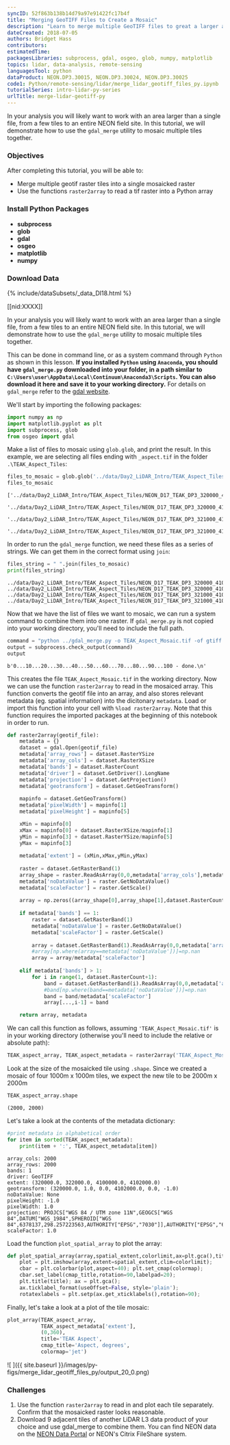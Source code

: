 ```yaml
---
syncID: 52f863b138b14d79a97e91422fc17b4f
title: "Merging GeoTIFF Files to Create a Mosaic"
description: "Learn to merge multiple GeoTIFF files to great a larger area of interest." 
dateCreated: 2018-07-05 
authors: Bridget Hass
contributors: 
estimatedTime: 
packagesLibraries: subprocess, gdal, osgeo, glob, numpy, matplotlib
topics: lidar, data-analysis, remote-sensing
languagesTool: python
dataProduct: NEON.DP3.30015, NEON.DP3.30024, NEON.DP3.30025
code1: Python/remote-sensing/lidar/merge_lidar_geotiff_files_py.ipynb
tutorialSeries: intro-lidar-py-series
urlTitle: merge-lidar-geotiff-py
---
```


In your analysis you will likely want to work with an area larger than a single file, from a few tiles to an entire NEON field site. In this tutorial, we will demonstrate how to use the `gdal_merge` utility to mosaic multiple tiles together. 

<div id="ds-objectives" markdown="1">

### Objectives
After completing this tutorial, you will be able to:

* Merge multiple geotif raster tiles into a single mosaicked raster
* Use the functions `raster2array` to read a tif raster into a Python array

### Install Python Packages

* **subprocess**
* **glob**
* **gdal**
* **osgeo** 
* **matplotlib** 
* **numpy**


### Download Data

{% include/dataSubsets/_data_DI18.html %}

[[nid:XXXX]]

</div>


In your analysis you will likely want to work with an area larger than a single file, from a few tiles to an entire NEON field site. In this tutorial, we will demonstrate how to use the `gdal_merge` utility to mosaic multiple tiles together. 

This can be done in command line, or as a system command through `Python` as shown in this lesson. **If you installed `Python` using `Anaconda`, you should have `gdal_merge.py` downloaded into your folder, in a path similar to `C:\Users\user\AppData\Local\Continuum\Anaconda3\Scripts`. You can also download it here and save it to your working directory.** For details on `gdal_merge` refer to the <a href="http://www.gdal.org/gdal_merge.html" target="_blank">gdal website</a>.

We'll start by importing the following packages:



```python
import numpy as np
import matplotlib.pyplot as plt
import subprocess, glob
from osgeo import gdal
```

Make a list of files to mosaic using `glob.glob`, and print the result. In this example, we are selecting all files ending with `_aspect.tif` in the folder `.\TEAK_Aspect_Tiles`:


```python
files_to_mosaic = glob.glob('../data/Day2_LiDAR_Intro/TEAK_Aspect_Tiles/*_aspect.tif')
files_to_mosaic
```




    ['../data/Day2_LiDAR_Intro/TEAK_Aspect_Tiles/NEON_D17_TEAK_DP3_320000_4100000_aspect.tif',
     '../data/Day2_LiDAR_Intro/TEAK_Aspect_Tiles/NEON_D17_TEAK_DP3_320000_4101000_aspect.tif',
     '../data/Day2_LiDAR_Intro/TEAK_Aspect_Tiles/NEON_D17_TEAK_DP3_321000_4100000_aspect.tif',
     '../data/Day2_LiDAR_Intro/TEAK_Aspect_Tiles/NEON_D17_TEAK_DP3_321000_4101000_aspect.tif']



In order to run the `gdal_merge` function, we need these files as a series of strings. We can get them in the correct format using `join`:


```python
files_string = " ".join(files_to_mosaic)
print(files_string)
```

    ../data/Day2_LiDAR_Intro/TEAK_Aspect_Tiles/NEON_D17_TEAK_DP3_320000_4100000_aspect.tif ../data/Day2_LiDAR_Intro/TEAK_Aspect_Tiles/NEON_D17_TEAK_DP3_320000_4101000_aspect.tif ../data/Day2_LiDAR_Intro/TEAK_Aspect_Tiles/NEON_D17_TEAK_DP3_321000_4100000_aspect.tif ../data/Day2_LiDAR_Intro/TEAK_Aspect_Tiles/NEON_D17_TEAK_DP3_321000_4101000_aspect.tif


Now that we have the list of files we want to mosaic, we can run a system command to combine them into one raster. If `gdal_merge.py` is not copied into your working directory, you'll need to include the full path. 

```python
command = "python ../gdal_merge.py -o TEAK_Aspect_Mosaic.tif -of gtiff " + files_string
output = subprocess.check_output(command)
output
```




    b'0...10...20...30...40...50...60...70...80...90...100 - done.\n'



This creates the file `TEAK_Aspect_Mosaic.tif` in the working directory. Now we can use the function `raster2array` to read in the mosaiced array. This function converts the geotif file into an array, and also stores relevant metadata (eg. spatial information) into the dicitonary `metadata`. Load or import this function into your cell with `%load raster2array`. Note that this function requires the imported packages at the beginning of this notebook in order to run. 


```python
def raster2array(geotif_file):
    metadata = {}
    dataset = gdal.Open(geotif_file)
    metadata['array_rows'] = dataset.RasterYSize
    metadata['array_cols'] = dataset.RasterXSize
    metadata['bands'] = dataset.RasterCount
    metadata['driver'] = dataset.GetDriver().LongName
    metadata['projection'] = dataset.GetProjection()
    metadata['geotransform'] = dataset.GetGeoTransform()
    
    mapinfo = dataset.GetGeoTransform()
    metadata['pixelWidth'] = mapinfo[1]
    metadata['pixelHeight'] = mapinfo[5]

    xMin = mapinfo[0]
    xMax = mapinfo[0] + dataset.RasterXSize/mapinfo[1]
    yMin = mapinfo[3] + dataset.RasterYSize/mapinfo[5]
    yMax = mapinfo[3]
    
    metadata['extent'] = (xMin,xMax,yMin,yMax)
    
    raster = dataset.GetRasterBand(1)
    array_shape = raster.ReadAsArray(0,0,metadata['array_cols'],metadata['array_rows']).astype(np.float).shape
    metadata['noDataValue'] = raster.GetNoDataValue()
    metadata['scaleFactor'] = raster.GetScale()
    
    array = np.zeros((array_shape[0],array_shape[1],dataset.RasterCount),'uint8') #pre-allocate stackedArray matrix
    
    if metadata['bands'] == 1:
        raster = dataset.GetRasterBand(1)
        metadata['noDataValue'] = raster.GetNoDataValue()
        metadata['scaleFactor'] = raster.GetScale()
              
        array = dataset.GetRasterBand(1).ReadAsArray(0,0,metadata['array_cols'],metadata['array_rows']).astype(np.float)
        #array[np.where(array==metadata['noDataValue'])]=np.nan
        array = array/metadata['scaleFactor']
    
    elif metadata['bands'] > 1:    
        for i in range(1, dataset.RasterCount+1):
            band = dataset.GetRasterBand(i).ReadAsArray(0,0,metadata['array_cols'],metadata['array_rows']).astype(np.float)
            #band[np.where(band==metadata['noDataValue'])]=np.nan
            band = band/metadata['scaleFactor']
            array[...,i-1] = band

    return array, metadata
```

We can call this function as follows, assuming `'TEAK_Aspect_Mosaic.tif'` is in your working directory (otherwise you'll need to include the relative or absolute path):


```python
TEAK_aspect_array, TEAK_aspect_metadata = raster2array('TEAK_Aspect_Mosaic.tif')
```

Look at the size of the mosaicked tile using `.shape`. Since we created a mosaic of four 1000m x 1000m tiles, we expect the new tile to be 2000m x 2000m


```python
TEAK_aspect_array.shape
```




    (2000, 2000)



Let's take a look at the contents of the metadata dictionary:


```python
#print metadata in alphabetical order
for item in sorted(TEAK_aspect_metadata):
    print(item + ':', TEAK_aspect_metadata[item])
```

    array_cols: 2000
    array_rows: 2000
    bands: 1
    driver: GeoTIFF
    extent: (320000.0, 322000.0, 4100000.0, 4102000.0)
    geotransform: (320000.0, 1.0, 0.0, 4102000.0, 0.0, -1.0)
    noDataValue: None
    pixelHeight: -1.0
    pixelWidth: 1.0
    projection: PROJCS["WGS 84 / UTM zone 11N",GEOGCS["WGS 84",DATUM["WGS_1984",SPHEROID["WGS 84",6378137,298.257223563,AUTHORITY["EPSG","7030"]],AUTHORITY["EPSG","6326"]],PRIMEM["Greenwich",0,AUTHORITY["EPSG","8901"]],UNIT["degree",0.0174532925199433,AUTHORITY["EPSG","9122"]],AUTHORITY["EPSG","4326"]],PROJECTION["Transverse_Mercator"],PARAMETER["latitude_of_origin",0],PARAMETER["central_meridian",-117],PARAMETER["scale_factor",0.9996],PARAMETER["false_easting",500000],PARAMETER["false_northing",0],UNIT["metre",1,AUTHORITY["EPSG","9001"]],AXIS["Easting",EAST],AXIS["Northing",NORTH],AUTHORITY["EPSG","32611"]]
    scaleFactor: 1.0


Load the function `plot_spatial_array` to plot the array:


```python
def plot_spatial_array(array,spatial_extent,colorlimit,ax=plt.gca(),title='',cmap_title='',colormap=''):
    plot = plt.imshow(array,extent=spatial_extent,clim=colorlimit); 
    cbar = plt.colorbar(plot,aspect=40); plt.set_cmap(colormap); 
    cbar.set_label(cmap_title,rotation=90,labelpad=20);
    plt.title(title); ax = plt.gca(); 
    ax.ticklabel_format(useOffset=False, style='plain'); 
    rotatexlabels = plt.setp(ax.get_xticklabels(),rotation=90); 
```

Finally, let's take a look at a plot of the tile mosaic:


```python
plot_array(TEAK_aspect_array,
           TEAK_aspect_metadata['extent'],
           (0,360),
           title='TEAK Aspect',
           cmap_title='Aspect, degrees',
           colormap='jet')
```


![ ]({{ site.baseurl }}/images/py-figs/merge_lidar_geotiff_files_py/output_20_0.png)

### Challenges

1. Use the function `raster2array` to read in and plot each tile separately. Confirm that the mosaicked raster looks reasonable. 
2. Download 9 adjacent tiles of another LiDAR L3 data product of your choice and use gdal_merge to combine them. You can find NEON data on the <a href="http://data.neonscience.org/home" target="_blank">NEON Data Portal</a> or NEON's Citrix FileShare system. 

